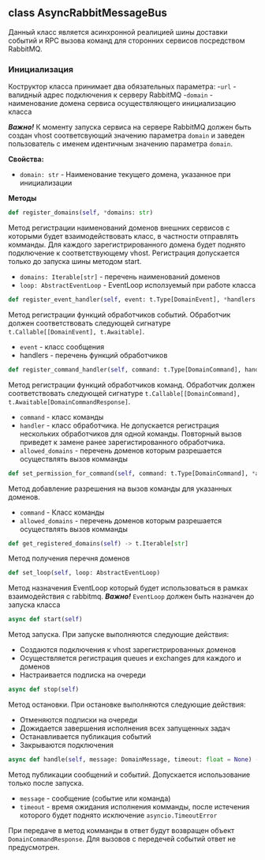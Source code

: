 ## class AsyncRabbitMessageBus

Данный класс является асинхронной реалицией шины доставки событий и RPC вызова команд
для сторонних сервисов посредством RabbitMQ.

### Инициализация

Коструктор класса принимает два обязательных параметра:
-`url` - валидный адрес подключения к серверу RabbitMQ
-`domain` - наименование домена сервиса осуществляющего инициализацию класса

**_Важно!_** К моменту запуска сервиса на сервере RabbitMQ должен быть создан
vhost соответсвующий значению параметра `domain` и заведен пользователь с именем
идентичным значению параметра `domain`.

**Свойства:**

- `domain: str` - Наименование текущего домена, указанное при инициализации

**Методы**

```python
def register_domains(self, *domains: str)
```

Метод регистрации наименований доменов внешних сервисов с которыми будет взаимодействовать класс,
в частности отправлять комманды. Для каждого зарегистрированного домена будет поднято подключение
к соответствующему vhost. Регистрация допускается только до запуска шины методом start.

- `domains: Iterable[str]` - перечень наименований доменов
- `loop: AbstractEventLoop` - EventLoop исползуемый при работе класса

```python
def register_event_handler(self, event: t.Type[DomainEvent], *handlers: EventHandlerType)
```
Метод регистрации функций обработчиков событий.
Обработчик должен соответствовать следующей сигнатуре `t.Callable[[DomainEvent], t.Awaitable]`.

- `event` - класс сообщения
- handlers - перечень функций обработчиков

```python
def register_command_handler(self, command: t.Type[DomainCommand], handler: CommandHandlerType, *allowed_domains: str)
```
Метод регистрации функций обработчиков команд.
Обработчик должен соответствовать следующей сигнатуре `t.Callable[[DomainCommand], t.Awaitable[DomainCommandResponse]`.

- `command` - класс команды
- `handler` - класс обработчика. Не допускается регистрация нескольких обработчиков для одной команды. 
Повторный вызов приведет к замене ранее зарегистированного обработчика.
- `allowed_domains` - перечень доменов которым разрешается осуществлять вызов комманды

```python
def set_permission_for_command(self, command: t.Type[DomainCommand], *allowed_domains: str)
```
Метод добавление разрешения на вызов команды для указанных доменов.

- `command` - Класс команды
- `allowed_domains` - перечень доменов которым разрешается осуществлять вызов комманды


```python
def get_registered_domains(self) -> t.Iterable[str]
```
Метод получения перечня доменов 

```python
def set_loop(self, loop: AbstractEventLoop)
```
Метод назначения EventLoop который будет использоваться в рамках взаимодействия с rabbitmq.
_**Важно!**_ `EventLoop` должен быть назначен до запуска класса



```python
async def start(self)
```
Метод запуска. При запуске выполняются следующие действия:
- Создаются подключения к vhost зарегистрированных доменов
- Осуществляется регистрация queues и exchanges для каждого и доменов
- Настраивается подписка на очереди

```python
async def stop(self)
```
Метод остановки. При остановке выполняются следующие действия:
- Отменяются подписки на очереди
- Дожидается завершения исполнения всех запущенных задач
- Останавливается публикация событий
- Закрываются подключения

```python
async def handle(self, message: DomainMessage, timeout: float = None) -> t.Optional[DomainCommandResponse]:
```
Метод публикации сообщений и событий. Допускается использование только после запуска.
- `message` - сообщение (событие или команда)
- `timeout` - время ожидания исполнения комманды, после истечения которого будет поднято исключение `asyncio.TimeoutError`

При передаче в метод комманды в ответ будут возвращен объект `DomainCommandResponse`. Для вызовов с передечей событий ответ не предусмотрен.



